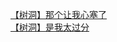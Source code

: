 [【树洞】那个让我心塞了](http://tieba.baidu.com/p/3356910800?see_lz=1&pn=)   
[【树洞】是我太过分](http://tieba.baidu.com/p/3357400206?see_lz=1&pn=)   
